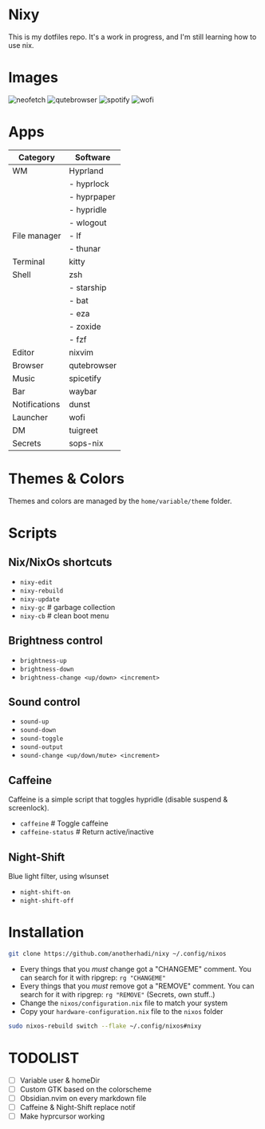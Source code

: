 # Nixy

This is my dotfiles repo. It's a work in progress, and I'm still learning how to use nix.

# Images

![neofetch](https://image.nostr.build/c208c164ae04e4c58e01adb9fab584b163a565155865833851275f89c9270b7a.jpg)
![qutebrowser](https://image.nostr.build/8cc32d981e6be256bdc37a2571c31bb76d7c3335ce7c76fa6eca89a03019bfc9.jpg)
![spotify](https://image.nostr.build/76b18bcbcdf1d911a2dbdff7bfac6652044d45602a3dce9d9c53feb295d13245.jpg)
![wofi](https://image.nostr.build/90d69ffe6251c17e25b0fb44abadaeb0dfe6db8210d935fca14bf8b00be49fa6.jpg)

# Apps

| Category       | Software      |
|----------------|---------------|
| WM             | Hyprland      |
|                | - hyprlock    |
|                | - hyprpaper   |
|                | - hypridle    |
|                | - wlogout     |
| File manager   | - lf          |
|                | - thunar      |
| Terminal       | kitty         |
| Shell          | zsh           |
|                | - starship    |
|                | - bat         |
|                | - eza         |
|                | - zoxide      |
|                | - fzf         |
| Editor         | nixvim        |
| Browser        | qutebrowser   |
| Music          | spicetify     |
| Bar            | waybar        |
| Notifications  | dunst         |
| Launcher       | wofi          |
| DM             | tuigreet      |
| Secrets        | sops-nix      |

# Themes & Colors

Themes and colors are managed by the `home/variable/theme` folder.

# Scripts

## Nix/NixOs shortcuts

- `nixy-edit`
- `nixy-rebuild`
- `nixy-update`
- `nixy-gc` # garbage collection
- `nixy-cb` # clean boot menu

## Brightness control

- `brightness-up`
- `brightness-down`
- `brightness-change <up/down> <increment>`

## Sound control

- `sound-up`
- `sound-down`
- `sound-toggle`
- `sound-output`
- `sound-change <up/down/mute> <increment>`

## Caffeine

Caffeine is a simple script that toggles hypridle (disable suspend & screenlock).

- `caffeine` # Toggle caffeine
- `caffeine-status` # Return active/inactive

## Night-Shift

Blue light filter, using wlsunset

- `night-shift-on`
- `night-shift-off`

# Installation

```sh
git clone https://github.com/anotherhadi/nixy ~/.config/nixos
```

- Every things that you *must* change got a "CHANGEME" comment. You can search for it with ripgrep: `rg "CHANGEME"`
- Every things that you *must* remove got a "REMOVE" comment. You can search for it with ripgrep: `rg "REMOVE"` (Secrets, own stuff..)
- Change the `nixos/configuration.nix` file to match your system
- Copy your `hardware-configuration.nix` file to the `nixos` folder

```sh
sudo nixos-rebuild switch --flake ~/.config/nixos#nixy
```

# TODOLIST

- [ ] Variable user & homeDir
- [ ] Custom GTK based on the colorscheme
- [ ] Obsidian.nvim on every markdown file
- [ ] Caffeine & Night-Shift replace notif
- [ ] Make hyprcursor working
